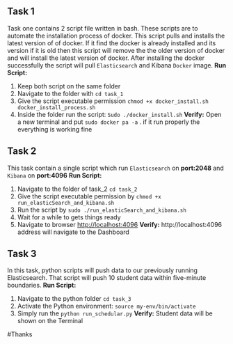 
## Task 1
 Task one contains 2 script file written in bash. These scripts are to automate the installation process of docker. This script pulls and installs the latest version of of docker. If it find the docker is already installed and its version if it is old then this script will remove the the older version of docker and will install the latest version of docker. After installing the docker successfully the script will pull `Elasticsearch` and Kibana `Docker` image. 
**Run Script:**
1. Keep both script on the same folder
2. Navigate to the folder with `cd task_1`
3. Give the script executable permission `chmod +x docker_install.sh docker_install_process.sh`
4. Inside the folder run the script: `Sudo ./docker_install.sh`
**Verify:**
Open a new terminal and put `sudo docker pa -a` . if it run properly the everything is working fine

## Task 2
This task contain a single script which run `Elasticsearch` on **port:2048** and `Kibana` on **port:4096**
**Run Script:**
1. Navigate to the folder of task_2  `cd task_2`
2. Give the script executable permission by `chmod +x run_elasticSearch_and_kibana.sh`
3. Run the script by `sudo ./run_elasticSearch_and_kibana.sh`
4. Wait for a while to gets things ready 
5. Navigate to browser [http://localhost:4096](http://localhost:4096)
**Verify:**
 http://localhost:4096 address will navigate to the Dashboard

## Task 3
In this task, python scripts will push data to our previously running Elasticsearch. That script will push 10 student data within five-minute boundaries.
**Run Script:**
1. Navigate to the python folder `cd task_3`
2. Activate the Python environment: `source my-env/bin/activate`
3. Simply run the `python run_schedular.py`
**Verify:**
Student data will be shown on the Terminal


#Thanks